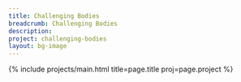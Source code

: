 ```yaml
---
title: Challenging Bodies
breadcrumb: Challenging Bodies
description:
project: challenging-bodies
layout: bg-image
---
```

{% include projects/main.html title=page.title proj=page.project %}
